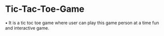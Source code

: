 # Tic-Tac-Toe-Game
   •	It is a tic toc toe game where user can play this game person at a time fun and interactive game.
 
